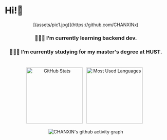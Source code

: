 # Hi!👋
<div align="center">
[(assets/pic1.jpg)](https://github.com/CHANXINx)

### 🧑🏻‍💻 I’m currently learning backend dev.
### 🧑🏻‍🎓 I’m currently studying for my master's degree at HUST.

#
<p align="center">
    <img height=175 alt="GitHub Stats" src="https://github-readme-stats.vercel.app/api?username=CHANXINx&show_icons=true&count_private=true" />&nbsp;&nbsp;
    <img height=175 alt="Most Used Languages" src="https://github-readme-stats.vercel.app/api/top-langs/?username=CHANXINx&layout=compact" />&nbsp;&nbsp;
</p>


![CHANXIN's github activity graph](https://github-readme-activity-graph.vercel.app/graph?username=CHANXINx&theme=react)



<!--
**CHANXINx/CHANXINx** is a ✨ _special_ ✨ repository because its `README.md` (this file) appears on your GitHub profile.

Here are some ideas to get you started:

- 🔭 I’m currently working on ...
- 🌱 I’m currently learning ...
- 👯 I’m looking to collaborate on ...
- 🤔 I’m looking for help with ...
- 💬 Ask me about ...
- 📫 How to reach me: ...
- 😄 Pronouns: ...
- ⚡ Fun fact: ...

.custom-hr {
  width: 75%;
  margin-left: auto;
  margin-right: auto;
  border: 0;
  border-top: 1px solid #333333;
}
-->
